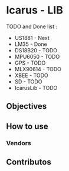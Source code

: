 # Icarus - LIB

TODO and Done list :

* US1881 - Next 
* LM35 - Done
* DS18B20 - TODO
* MPU6050 - TODO
* GPS - TODO
* MLX90614 - TODO
* XBEE - TODO
* SD - TODO
* IcarusLib - TODO
 

## Objectives

## How to use

### Vendors

## Contributos
